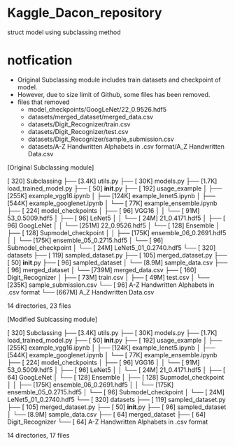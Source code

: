 # Kaggle_Dacon_repository
struct model using subclassing method

# notfication
- Original Subclassing module includes train datasets and checkpoint of model.
- However, due to size limit of Github, some files has been removed.
- files that removed
    - model_checkpoints/GoogLeNet/22_0.9526.hdf5
    - datasets/merged_dataset/merged_data.csv
    - datasets/Digit_Recognizer/train.csv
    - datasets/Digit_Recognizer/test.csv
    - datasets/Digit_Recognizer/sample_submission.csv
    - datasets/A-Z Handwritten Alphabets in .csv format/A_Z Handwritten Data.csv


[Original Subclassing module]

[ 320]  Subclassing
├── [3.4K]  utils.py
├── [ 30K]  models.py
├── [1.7K]  load_trained_model.py
├── [  50]  ____init____.py
├── [ 192]  usage_example
│   ├── [255K]  example_vgg16.ipynb
│   ├── [124K]  example_lenet5.ipynb
│   ├── [544K]  example_googlenet.ipynb
│   └── [ 77K]  example_ensemble.ipynb
├── [ 224]  model_checkpoints
│   ├── [  96]  VGG16
│   │   └── [ 91M]  53_0.5009.hdf5
│   ├── [  96]  LeNet5
│   │   └── [ 24M]  21_0.4171.hdf5
│   ├── [  96]  GoogLeNet
│   │   └── [251M]  22_0.9526.hdf5
│   └── [ 128]  Ensemble
│       ├── [ 128]  Supmodel_checkpoint
│       │   ├── [175K]  ensemble_06_0.2691.hdf5
│       │   └── [175K]  ensemble_05_0.2715.hdf5
│       └── [  96]  Submodel_checkpoint
│           └── [ 24M]  LeNet5_01_0.2740.hdf5
└── [ 320]  datasets
    ├── [ 119]  sampled_dataset.py
    ├── [ 105]  merged_dataset.py
    ├── [  50]  ____init____.py
    ├── [  96]  sampled_dataset
    │   └── [8.9M]  sample_data.csv
    ├── [  96]  merged_dataset
    │   └── [739M]  merged_data.csv
    ├── [ 160]  Digit_Recognizer
    │   ├── [ 73M]  train.csv
    │   ├── [ 49M]  test.csv
    │   └── [235K]  sample_submission.csv
    └── [  96]  A-Z Handwritten Alphabets in .csv format
        └── [667M]  A_Z Handwritten Data.csv

14 directories, 23 files

[Modified Sublcassing module]

[ 320]  Subclassing
├── [3.4K]  utils.py
├── [ 30K]  models.py
├── [1.7K]  load_trained_model.py
├── [  50]  ____init____.py
├── [ 192]  usage_example
│   ├── [255K]  example_vgg16.ipynb
│   ├── [124K]  example_lenet5.ipynb
│   ├── [544K]  example_googlenet.ipynb
│   └── [ 77K]  example_ensemble.ipynb
├── [ 224]  model_checkpoints
│   ├── [  96]  VGG16
│   │   └── [ 91M]  53_0.5009.hdf5
│   ├── [  96]  LeNet5
│   │   └── [ 24M]  21_0.4171.hdf5
│   ├── [  64]  GoogLeNet
│   └── [ 128]  Ensemble
│       ├── [ 128]  Supmodel_checkpoint
│       │   ├── [175K]  ensemble_06_0.2691.hdf5
│       │   └── [175K]  ensemble_05_0.2715.hdf5
│       └── [  96]  Submodel_checkpoint
│           └── [ 24M]  LeNet5_01_0.2740.hdf5
└── [ 320]  datasets
    ├── [ 119]  sampled_dataset.py
    ├── [ 105]  merged_dataset.py
    ├── [  50]  ____init____.py
    ├── [  96]  sampled_dataset
    │   └── [8.9M]  sample_data.csv
    ├── [  64]  merged_dataset
    ├── [  64]  Digit_Recognizer
    └── [  64]  A-Z Handwritten Alphabets in .csv format

14 directories, 17 files